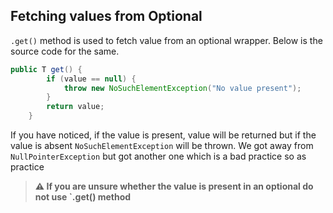 ## Fetching values from Optional
`.get()` method is used to fetch value from an optional wrapper. Below is the source code for the same.

```java
public T get() {
        if (value == null) {
            throw new NoSuchElementException("No value present");
        }
        return value;
    }
```
If you have noticed, if the value is present, value will be returned but if the value is absent `NoSuchElementException` will be thrown. We got away from `NullPointerException` but got another one which is a bad practice so as practice

> **⚠️ If you are unsure whether the value is present in an optional do not use `.get() method**

